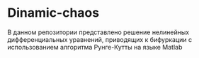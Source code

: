 # Dinamic-chaos
В данном репозитории представлено решение нелинейных дифференциальных уравнений, приводящих к бифуркации с использованием алгоритма Рунге-Кутты на языке Matlab
